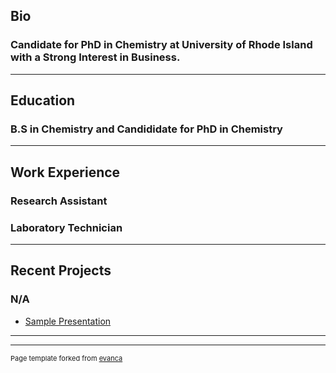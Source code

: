 ## Bio
### Candidate for PhD in Chemistry at University of Rhode Island with a Strong Interest in Business.

---
## Education
### B.S in Chemistry and Candididate for PhD in Chemistry


---
## Work Experience
### Research Assistant
### Laboratory Technician



---
## Recent Projects
### N/A


- [Sample Presentation](http://bloose.github.io/pdf/sample_presentation.pdf)

---




---
<p style="font-size:11px">Page template forked from <a href="https://github.com/evanca/quick-portfolio">evanca</a></p>
<!-- Remove above link if you don't want to attibute -->
